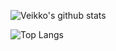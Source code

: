 ![Veikko's github stats](https://github-readme-stats.vercel.app/api?username=veikkolehmuskorpi&count_private=true&include_all_commits=true&show_icons=true)

![Top Langs](https://github-readme-stats.vercel.app/api/top-langs/?username=veikkolehmuskorpi)
